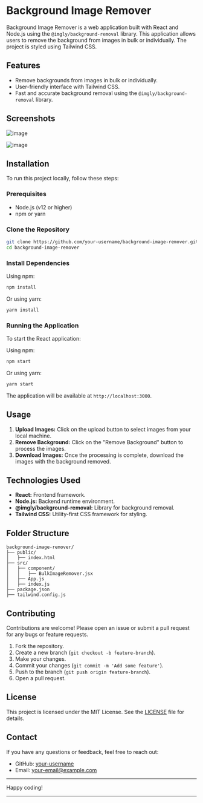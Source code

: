 # Background Image Remover

Background Image Remover is a web application built with React and Node.js using the `@imgly/background-removal` library. This application allows users to remove the background from images in bulk or individually. The project is styled using Tailwind CSS.

## Features

- Remove backgrounds from images in bulk or individually.
- User-friendly interface with Tailwind CSS.
- Fast and accurate background removal using the `@imgly/background-removal` library.

## Screenshots

![image](https://github.com/user-attachments/assets/9105f5bf-208d-4d07-a826-be7d0ba0649e)

![image](https://github.com/user-attachments/assets/af3f36d2-143c-44c5-b40b-0b31e5c99ccf)


## Installation

To run this project locally, follow these steps:

### Prerequisites

- Node.js (v12 or higher)
- npm or yarn

### Clone the Repository

```bash
git clone https://github.com/your-username/background-image-remover.git
cd background-image-remover
```

### Install Dependencies

Using npm:

```bash
npm install
```

Or using yarn:

```bash
yarn install
```

### Running the Application

To start the React application:

Using npm:

```bash
npm start
```

Or using yarn:

```bash
yarn start
```

The application will be available at `http://localhost:3000`.

## Usage

1. **Upload Images:** Click on the upload button to select images from your local machine.
2. **Remove Background:** Click on the "Remove Background" button to process the images.
3. **Download Images:** Once the processing is complete, download the images with the background removed.

## Technologies Used

- **React:** Frontend framework.
- **Node.js:** Backend runtime environment.
- **@imgly/background-removal:** Library for background removal.
- **Tailwind CSS:** Utility-first CSS framework for styling.

## Folder Structure

```
background-image-remover/
├── public/
│   ├── index.html
├── src/
│   ├── component/
│   │   ├── BulkImageRemover.jsx
│   ├── App.js
│   ├── index.js
├── package.json
├── tailwind.config.js
```

## Contributing

Contributions are welcome! Please open an issue or submit a pull request for any bugs or feature requests.

1. Fork the repository.
2. Create a new branch (`git checkout -b feature-branch`).
3. Make your changes.
4. Commit your changes (`git commit -m 'Add some feature'`).
5. Push to the branch (`git push origin feature-branch`).
6. Open a pull request.

## License

This project is licensed under the MIT License. See the [LICENSE](LICENSE) file for details.

## Contact

If you have any questions or feedback, feel free to reach out:

- GitHub: [your-username](https://[github.com/your-username](https://github.com/akshitchowdhury))
- Email: [your-email@example.com](mailto:akshitchowdhury@gmail.com)

---

Happy coding!

---

